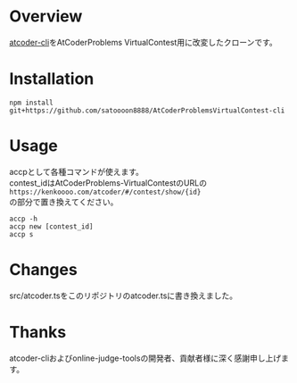 # Overview
<a href="https://github.com/Tatamo/atcoder-cli">atcoder-cli</a>をAtCoderProblems VirtualContest用に改変したクローンです。

# Installation
```
npm install git+https://github.com/satoooon8888/AtCoderProblemsVirtualContest-cli
```

# Usage
accpとして各種コマンドが使えます。  
contest_idはAtCoderProblems-VirtualContestのURLの  
`https://kenkoooo.com/atcoder/#/contest/show/{id}`  
の部分で置き換えてください。  

```
accp -h
accp new [contest_id]
accp s
```

# Changes
src/atcoder.tsをこのリポジトリのatcoder.tsに書き換えました。  

# Thanks
atcoder-cliおよびonline-judge-toolsの開発者、貢献者様に深く感謝申し上げます。